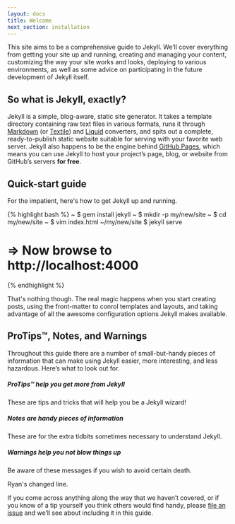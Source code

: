 ```yaml
---
layout: docs
title: Welcome
next_section: installation
---
```


This site aims to be a comprehensive guide to Jekyll. We’ll cover everything from getting your site up and running, creating and managing your content, customizing the way your site works and looks, deploying to various environments, as well as some advice on participating in the future development of Jekyll itself.

## So what is Jekyll, exactly?

Jekyll is a simple, blog-aware, static site generator. It takes a template directory containing raw text files in various formats, runs it through [Markdown](http://daringfireball.net/projects/markdown/) (or [Textile](http://textile.sitemonks.com/)) and [Liquid](http://liquidmarkup.org/) converters, and spits out a complete, ready-to-publish static website suitable for serving with your favorite web server. Jekyll also happens to be the engine behind [GitHub Pages](http://pages.github.com), which means you can use Jekyll to host your project’s page, blog, or website from GitHub’s servers **for free**.

## Quick-start guide

For the impatient, here's how to get Jekyll up and running.

{% highlight bash %}
~ $ gem install jekyll
~ $ mkdir -p my/new/site
~ $ cd my/new/site
~ $ vim index.html
~/my/new/site $ jekyll serve
# => Now browse to http://localhost:4000
{% endhighlight %}

That's nothing though. The real magic happens when you start creating posts, using the front-matter to conrol templates and layouts, and taking advantage of all the awesome configuration options Jekyll makes available.

## ProTips™, Notes, and Warnings

Throughout this guide there are a number of small-but-handy pieces of information that can make using Jekyll easier, more interesting, and less hazardous. Here’s what to look out for.

<div class="note">
  <h5>ProTips™ help you get more from Jekyll</h5>
  <p>These are tips and tricks that will help you be a Jekyll wizard!</p>
</div>

<div class="note info">
  <h5>Notes are handy pieces of information</h5>
  <p>These are for the extra tidbits sometimes necessary to understand Jekyll.</p>
</div>

<div class="note warning">
  <h5>Warnings help you not blow things up</h5>
  <p>Be aware of these messages if you wish to avoid certain death.</p>
</div>

Ryan's changed line.

If you come across anything along the way that we haven’t covered, or if you know of a tip yourself you think others would find handy, please [file an issue](https://github.com/mojombo/jekyll/issues/new) and we’ll see about including it in this guide.

